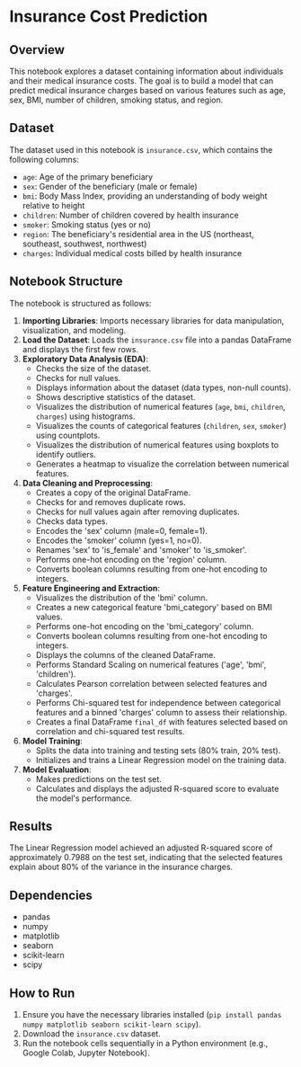 # Insurance Cost Prediction

## Overview

This notebook explores a dataset containing information about individuals and their medical insurance costs. The goal is to build a model that can predict medical insurance charges based on various features such as age, sex, BMI, number of children, smoking status, and region.

## Dataset

The dataset used in this notebook is `insurance.csv`, which contains the following columns:

- `age`: Age of the primary beneficiary
- `sex`: Gender of the beneficiary (male or female)
- `bmi`: Body Mass Index, providing an understanding of body weight relative to height
- `children`: Number of children covered by health insurance
- `smoker`: Smoking status (yes or no)
- `region`: The beneficiary's residential area in the US (northeast, southeast, southwest, northwest)
- `charges`: Individual medical costs billed by health insurance

## Notebook Structure

The notebook is structured as follows:

1.  **Importing Libraries**: Imports necessary libraries for data manipulation, visualization, and modeling.
2.  **Load the Dataset**: Loads the `insurance.csv` file into a pandas DataFrame and displays the first few rows.
3.  **Exploratory Data Analysis (EDA)**:
    - Checks the size of the dataset.
    - Checks for null values.
    - Displays information about the dataset (data types, non-null counts).
    - Shows descriptive statistics of the dataset.
    - Visualizes the distribution of numerical features (`age`, `bmi`, `children`, `charges`) using histograms.
    - Visualizes the counts of categorical features (`children`, `sex`, `smoker`) using countplots.
    - Visualizes the distribution of numerical features using boxplots to identify outliers.
    - Generates a heatmap to visualize the correlation between numerical features.
4.  **Data Cleaning and Preprocessing**:
    - Creates a copy of the original DataFrame.
    - Checks for and removes duplicate rows.
    - Checks for null values again after removing duplicates.
    - Checks data types.
    - Encodes the 'sex' column (male=0, female=1).
    - Encodes the 'smoker' column (yes=1, no=0).
    - Renames 'sex' to 'is_female' and 'smoker' to 'is_smoker'.
    - Performs one-hot encoding on the 'region' column.
    - Converts boolean columns resulting from one-hot encoding to integers.
5.  **Feature Engineering and Extraction**:
    - Visualizes the distribution of the 'bmi' column.
    - Creates a new categorical feature 'bmi_category' based on BMI values.
    - Performs one-hot encoding on the 'bmi_category' column.
    - Converts boolean columns resulting from one-hot encoding to integers.
    - Displays the columns of the cleaned DataFrame.
    - Performs Standard Scaling on numerical features ('age', 'bmi', 'children').
    - Calculates Pearson correlation between selected features and 'charges'.
    - Performs Chi-squared test for independence between categorical features and a binned 'charges' column to assess their relationship.
    - Creates a final DataFrame `final_df` with features selected based on correlation and chi-squared test results.
6.  **Model Training**:
    - Splits the data into training and testing sets (80% train, 20% test).
    - Initializes and trains a Linear Regression model on the training data.
7.  **Model Evaluation**:
    - Makes predictions on the test set.
    - Calculates and displays the adjusted R-squared score to evaluate the model's performance.

## Results

The Linear Regression model achieved an adjusted R-squared score of approximately 0.7988 on the test set, indicating that the selected features explain about 80% of the variance in the insurance charges.

## Dependencies

- pandas
- numpy
- matplotlib
- seaborn
- scikit-learn
- scipy

## How to Run

1.  Ensure you have the necessary libraries installed (`pip install pandas numpy matplotlib seaborn scikit-learn scipy`).
2.  Download the `insurance.csv` dataset.
3.  Run the notebook cells sequentially in a Python environment (e.g., Google Colab, Jupyter Notebook).
